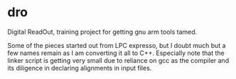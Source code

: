# dro
Digital ReadOut, training project for getting gnu arm tools tamed.

Some of the pieces started out from LPC expresso, but I doubt much but a few names remain as I am converting it all to C++.
Especially note that the linker script is getting very small due to reliance on gcc as the compiler and its diligence in declaring alignments in input files.


